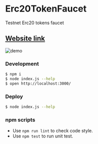 # Erc20TokenFaucet

Testnet Erc20 tokens faucet

## [Website link](http://faucet.coinxp.io)

![demo](https://github.com/drunken005/Erc20TokenFaucet/blob/master/app/public/demo/demo.png)

### Development

```bash
$ npm i
$ node index.js --help
$ open http://localhost:3000/
```

### Deploy

```bash
$ node index.js --help
```

### npm scripts

- Use `npm run lint` to check code style.
- Use `npm test` to run unit test.